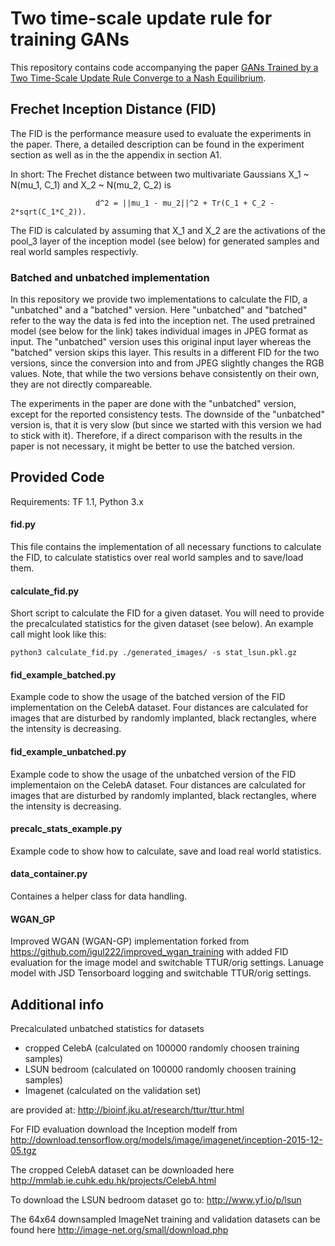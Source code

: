 # Two time-scale update rule for training GANs

This repository contains code accompanying the paper [GANs Trained by a Two Time-Scale Update Rule
Converge to a Nash Equilibrium](https://arxiv.org/abs/1706.08500).

## Frechet Inception Distance (FID)
The FID is the performance measure used to evaluate the experiments in the paper. There, a detailed description can be found
in the experiment section as well as in the the appendix in section A1.

In short:
The Frechet distance between two multivariate Gaussians X_1 ~ N(mu_1, C_1) and X_2 ~ N(mu_2, C_2) is

                       d^2 = ||mu_1 - mu_2||^2 + Tr(C_1 + C_2 - 2*sqrt(C_1*C_2)).

The FID is calculated by assuming that X_1 and X_2 are the activations of the pool_3 layer of the inception model (see below)
for generated samples and real world samples respectivly.

### Batched and unbatched implementation
In this repository we provide two implementations to calculate the FID, a "unbatched" and a "batched" version. Here "unbatched"
and "batched" refer to the way the data is fed into the inception net. The used pretrained model (see below for the link) takes
individual images in JPEG format as input. The "unbatched" version uses this original input layer whereas the "batched" version
skips this layer. This results in a different FID for the two versions, since the conversion into and from JPEG slightly
changes the RGB values. Note, that while the two versions behave consistently on their own, they are not directly compareable.

The experiments in the paper are done with the "unbatched" version, except for the reported consistency tests.
The downside of the "unbatched" version is, that it is very slow (but since we started with this version we had to stick
with it).  Therefore, if a direct comparison with the results in the paper is not necessary, it might be better to use the
batched version.

## Provided Code

Requirements: TF 1.1, Python 3.x

#### fid.py
This file contains the implementation of all necessary functions to calculate the FID, to calculate statistics over real world
samples and to save/load them.

#### calculate_fid.py
Short script to calculate the FID for a given dataset. You will need to provide the precalculated statistics
for the given dataset (see below). An example call might look like this:

    python3 calculate_fid.py ./generated_images/ -s stat_lsun.pkl.gz


#### fid_example_batched.py
Example code to show the usage of the batched version of the FID implementation on the CelebA dataset.
Four distances are calculated for images that are disturbed by randomly implanted, black rectangles,
where the intensity is decreasing.

#### fid_example_unbatched.py
Example code to show the usage of the unbatched version of the FID implementaion on the CelebA dataset.
Four distances are calculated for images that are disturbed by randomly implanted, black rectangles,
where the intensity is decreasing.

#### precalc_stats_example.py
Example code to show how to calculate, save and load real world statistics.

#### data_container.py
Containes a helper class for data handling.

#### WGAN_GP
Improved WGAN (WGAN-GP) implementation forked from https://github.com/igul222/improved_wgan_training
with added FID evaluation for the image model and switchable TTUR/orig settings. Lanuage model with
JSD Tensorboard logging and switchable TTUR/orig settings.

## Additional info
Precalculated unbatched statistics for datasets
- cropped CelebA (calculated on 100000 randomly choosen training samples)
- LSUN bedroom (calculated on 100000 randomly choosen training samples)
- Imagenet (calculated on the validation set)

are provided at: http://bioinf.jku.at/research/ttur/ttur.html

For FID evaluation download the Inception modelf from http://download.tensorflow.org/models/image/imagenet/inception-2015-12-05.tgz

The cropped CelebA dataset can be downloaded here http://mmlab.ie.cuhk.edu.hk/projects/CelebA.html

To download the LSUN bedroom dataset go to: http://www.yf.io/p/lsun

The 64x64 downsampled ImageNet training and validation datasets can be found here http://image-net.org/small/download.php
